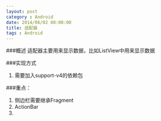 ```yaml
---
layout: post
category : Android
date: 2014/06/02 00:00:00 
title: 适配器
tags : Android
---
```



###概述
适配器主要用来显示数据，比如ListView中用来显示数据

###实现方式
1. 需要加入support-v4的依赖包


###重点：
1. 侧边栏需要继承Fragment
2. ActionBar
3. 










